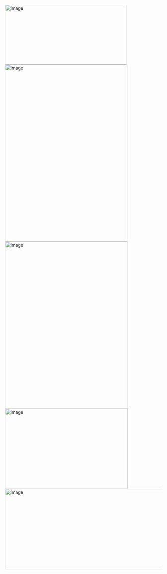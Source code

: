 <img width="390" height="191" alt="image" src="https://github.com/user-attachments/assets/d014eb4e-bd91-4d42-9b48-b2226c467e3d" />
<img width="393" height="570" alt="image" src="https://github.com/user-attachments/assets/73db7e1b-f7ab-456e-8485-21631a6f575f" />
<img width="395" height="538" alt="image" src="https://github.com/user-attachments/assets/afac0c93-567a-4e85-a21f-fa889a6dd6c7" />
<img width="394" height="258" alt="image" src="https://github.com/user-attachments/assets/b240cfac-98e6-4989-a936-200aecd1b1fb" />
<img width="511" height="257" alt="image" src="https://github.com/user-attachments/assets/46c88527-b88d-4e75-a4e6-ac20689e6759" />





